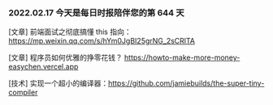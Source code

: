 ### 2022.02.17 今天是每日时报陪伴您的第 644 天

[文章] 前端面试之彻底搞懂 this 指向：<https://mp.weixin.qq.com/s/hYm0JgBI25grNG_2sCRlTA>

[文章] 程序员如何优雅的挣零花钱？ <https://howto-make-more-money-easychen.vercel.app>

[技术] 实现一个超小的编译器：<https://github.com/jamiebuilds/the-super-tiny-compiler>
